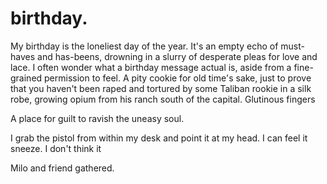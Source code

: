 # birthday.

<!-- Loneliness -->

My birthday is the loneliest day of the year. It's an empty echo of must-haves and has-beens, drowning in a slurry of desperate pleas for love and lace. I often wonder what a birthday message actual is, aside from a fine-grained permission to feel. A pity cookie for old time's sake, just to prove that you haven't been raped and tortured by some Taliban rookie in a silk robe, growing opium from his ranch south of the capital. Glutinous fingers


 A place for guilt to ravish the uneasy soul.


I grab the pistol from within my desk and point it at my head. I can feel it sneeze. I don't think it

<!-- Friends on the couch -->



<!-- Take a taxi to a restaurant -->



<!-- Talk about the mexican restaurant -->

Milo and friend gathered.


<!-- Conversation -->



<!--  -->


<!--  -->